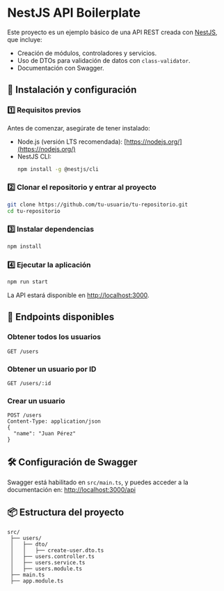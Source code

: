 # NestJS API Boilerplate

Este proyecto es un ejemplo básico de una API REST creada con [NestJS](https://nestjs.com/), que incluye:

- Creación de módulos, controladores y servicios.
- Uso de DTOs para validación de datos con `class-validator`.
- Documentación con Swagger.

## 🚀 Instalación y configuración

### 1️⃣ Requisitos previos

Antes de comenzar, asegúrate de tener instalado:

- Node.js (versión LTS recomendada): [https://nodejs.org/](https://nodejs.org/)
- NestJS CLI:
  ```sh
  npm install -g @nestjs/cli
  ```

### 2️⃣ Clonar el repositorio y entrar al proyecto

```sh
git clone https://github.com/tu-usuario/tu-repositorio.git
cd tu-repositorio
```

### 3️⃣ Instalar dependencias

```sh
npm install
```

### 4️⃣ Ejecutar la aplicación

```sh
npm run start
```

La API estará disponible en [http://localhost:3000](http://localhost:3000).

## 📌 Endpoints disponibles

### Obtener todos los usuarios
```http
GET /users
```
### Obtener un usuario por ID
```http
GET /users/:id
```
### Crear un usuario
```http
POST /users
Content-Type: application/json
{
  "name": "Juan Pérez"
}
```

## 🛠️ Configuración de Swagger

Swagger está habilitado en `src/main.ts`, y puedes acceder a la documentación en:
[http://localhost:3000/api](http://localhost:3000/api)

## 📦 Estructura del proyecto
```
src/
 ├── users/
 │   ├── dto/
 │   │   ├── create-user.dto.ts
 │   ├── users.controller.ts
 │   ├── users.service.ts
 │   ├── users.module.ts
 ├── main.ts
 ├── app.module.ts
```

